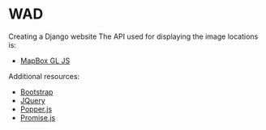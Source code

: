 # WAD
Creating a Django website
The API used for displaying the image locations is:

- [MapBox GL JS](https://www.mapbox.com/mapbox-gljs)

Additional resources:

- [Bootstrap](https://getbootstrap.com/)
- [JQuery](https://jquery.com/)
- [Popper.js](https://popper.js.org/)
- [Promise.js](https://www.promisejs.org/)
